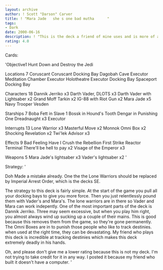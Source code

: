 ```yaml
---
layout: archive
author: ! Scott "Darson" Carver
title: ! "Mara Jade   she s one bad mutha      "
tags:
- Dark
date: 2000-06-16
description: ! "This is the deck a friend of mine uses and is more of a fun deck than anything else. Although it does take the opponent off guard because few people would expect you to play so many Mara Jade's."
rating: 4.0
---
```

Cards: 

'Objective1
Hunt Down and Destroy the Jedi

Locations 7
Coruscant
Coruscant Docking Bay
Dagobah Cave
Executor Meditation Chamber
Executor Holotheatre
Executor Docking Bay
Spaceport Docking Bay

Characters 18
Dannik Jerriko x3
Darth Vader, DLOTS x3
Darth Vader with Lightsaber x2
Grand Moff Tarkin x2
IG-88 with Riot Gun x2
Mara Jade x5
Navy Trooper Vesden

Starships 7
Boba Fett in Slave 1
Bossk in Hound's Tooth
Dengar in Punishing One
Dreadnaught x3
Executor

Interrupts 13
Lone Warrior x3
Masterful Move x2
Monnok
Omni Box x2
Shocking Revelation x2
Twi'lek Advisor x3

Effects 9
Bad Feeling Have I
Crush the Rebellion
First Strike
Reactor Terminal
There'll be hell to pay x2
Visage of the Emperor x3

Weapons 5
Mara Jade's lightsaber x3
Vader's lightsaber x2
'

Strategy: '

Doh Made a mistake already. One the the Lone Warriors should be replaced by Imperial Arrest Order, which is the decks SE.

The strategy to this deck is fairly simple. At the start of the game you pull all your docking bays to give you more force. Then you just relentlessly pound them with Vader's and Mara's. The lone warriors are in there so Vader and Mara can work indepently. One of the most important parts of the deck is Dannik Jerriko. Three may seem excessive, but when you play him right, you almost always wind up sucking up a couple of their mains. This is good because this removes them from the game, so they're gone permanently. The Omni Boxes are in to punish those people who like to track destinies. when used at the right time, they can be devastating. My friend who plays this deck is incredible at tracking destinies which makes this deck extremely deadly in his hands.

Oh, and please don't give me a lower rating because this is not my deck. I'm not trying to take credit for it in any way. I posted it because my friend who built it doesn't have a computer. '